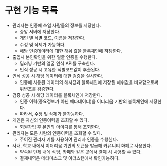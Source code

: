 # 구현 기능 목록

* 관리자는 인증에 쓰일 사람들의 정보를 저장한다.
    * 중앙 서버에 저장한다.
    * 개인 별 식별 코드, 이름을 저장한다.
    * 수정 및 삭제가 가능하다.
    * 해당 인증데이터에 대한 해쉬 값을 블록체인에 저장한다.
* 출입시 본인확인을 위한 얼굴 인증을 수행한다.
    * 딥러닝 기반의 얼굴 인식 API를 구축한다.
    * 인식 성공 시 고유한 식별코드값이 추출된다.
* 인식 성공 시 해당 데이터에 대한 검증을 실시한다.
    * 인증에 사용된 데이터의 해시값과 블록체인에 저장된 해쉬값을 비교함으로써 위변조를 검증한다.
* 검증 성공 시 해당 데이터를 블록체인에 저장한다.
    * 인증 이력(중요정보가 아닌 메타데이터)을 이더리움 기반의 블록체인에 저장한다.
    * 따라서, 수정 및 삭제가 불가능하다.
* 개인은 자신의 인증이력을 조회할 수 있다.
    * 회원가입 후 본인의 아이디를 통해 조회한다.
* 관리자는 모든 사람의 인증이력을 조회할 수 있다.
    * 주어진 관리자 키를 사용하여 관리자 인증을 수행한다.
* 사내, 학교 내에서 이더리움 기반의 토큰을 발급해 커뮤니티 화폐로 사용한다.
    * 약속된 단체 내에 식당, 카페와 같은 곳에서 결제 시 사용할 수 있다.
    * 결제내역은 메타마스크 및 이더스캔에서 확인가능하다.

